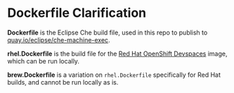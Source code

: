 # Dockerfile Clarification

**Dockerfile** is the Eclipse Che build file, used in this repo to publish to [quay.io/eclipse/che-machine-exec](https://quay.io/repository/eclipse/che-machine-exec?tab=tags).

**rhel.Dockerfile** is the build file for the [Red Hat OpenShift Devspaces](https://github.com/redhat-developer/devspaces-images/tree/devspaces-3-rhel-8/devspaces-machineexec) image, which can be run locally.

**brew.Dockerfile** is a variation on `rhel.Dockerfile` specifically for Red Hat builds, and cannot be run locally as is.